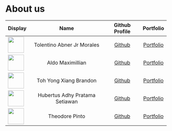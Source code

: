 # About us

Display | Name | Github Profile | Portfolio 
--------|:----:|:--------------:|:---------:
<a href="url"><img src="https://via.placeholder.com/100.png?text=Photo" style="vertical-align:middle" height="50" width="50"></a> | Tolentino Abner Jr Morales| [Github](https://github.com/abnermtj) | [Portfolio](team/abnermtj.md) 
<a href="url"><img src="https://avatars2.githubusercontent.com/u/60168552?s=400&u=70ed3bb19e26b16aadf133b9ff21ee01345defff&v=4" style="vertical-align:middle" height="50" width="50"></a> | Aldo Maximillian | [Github](https://github.com/domaxi) | [Portfolio](team/aldomax.md)
<a href="url"><img src="https://avatars0.githubusercontent.com/u/60382521?s=400&u=cf1fd251902a9305731ac4732d85abb1f83c6755&v=4" style="vertical-align:middle" height="50" width="50"></a> | Toh Yong Xiang Brandon | [Github](https://github.com/brandontoh) | [Portfolio](team/brandontoh.md)
<a href="url"><img src="https://avatars1.githubusercontent.com/u/54772103?s=460&u=aaf323e6171a155d2080ea54e18a429e81d8bb55&v=4" style="vertical-align:middle" height="50" width="50"></a> | Hubertus Adhy Pratama Setiawan | [Github](https://github.com/adhy-p) | [Portfolio](team/adhy-p.md)
<a href="url"><img src="https://via.placeholder.com/100.png?text=Photo" style="vertical-align:middle" height="50" width="50"></a> | Theodore Pinto | [Github](https://github.com/theopin) | [Portfolio](team/theopin.md)

